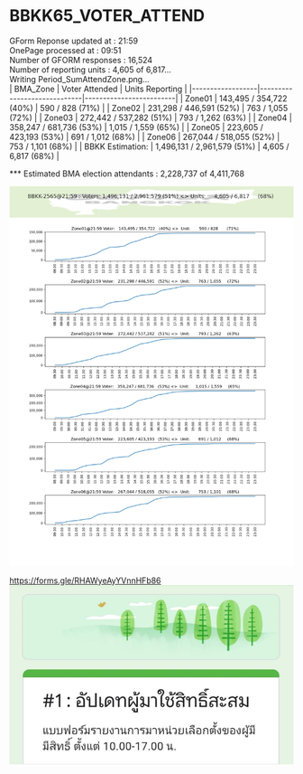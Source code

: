 # BBKK65_VOTER_ATTEND

GForm Reponse updated at   : 21:59<br/>
OnePage processed at       : 09:51<br/>
Number of GFORM responses  : 16,524<br/>
Number of reporting  units : 4,605 of 6,817...<br/>
Writing Period_SumAttendZone.png...<br/>
| BMA_Zone         | Voter Attended              | Units Reporting         |
|------------------|-----------------------------|-------------------------|
| Zone01           | 143,495 / 354,722   (40%)   | 590 / 828       (71%)   |
| Zone02           | 231,298 / 446,591   (52%)   | 763 / 1,055     (72%)   |
| Zone03           | 272,442 / 537,282   (51%)   | 793 / 1,262     (63%)   |
| Zone04           | 358,247 / 681,736   (53%)   | 1,015 / 1,559     (65%) |
| Zone05           | 223,605 / 423,193   (53%)   | 691 / 1,012     (68%)   |
| Zone06           | 267,044 / 518,055   (52%)   | 753 / 1,101     (68%)   |
| BBKK Estimation: | 1,496,131 / 2,961,579 (51%) | 4,605 / 6,817     (68%) |

*** Estimated BMA election attendants : 2,228,737  of  4,411,768<br/>

![Alt text](https://github.com/phisan-chula/BBKK65_VOTER_ATTEND/blob/main/Period_SumAttendZone.png?raw=true "")

https://forms.gle/RHAWyeAyYVnnHFb86
![Alt text](https://github.com/phisan-chula/BBKK65_VOTER_ATTEND/blob/main/GForm_1_VoterAttend.png?raw=true "")

